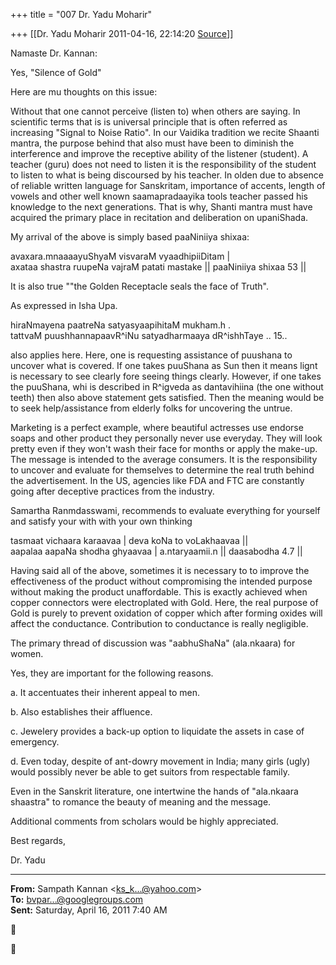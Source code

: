 +++
title = "007 Dr. Yadu Moharir"

+++
[[Dr. Yadu Moharir	2011-04-16, 22:14:20 [Source](https://groups.google.com/g/bvparishat/c/aLRUnHn4-c8)]]



Namaste Dr. Kannan:  

  

Yes, "Silence of Gold"  

  

Here are mu thoughts on this issue:  

  

Without that one cannot perceive (listen to) when others are saying. In scientific terms that is is universal principle that is often referred as increasing "Signal to Noise Ratio". In our Vaidika tradition we recite Shaanti mantra, the purpose behind that also must have been to diminish the interference and improve the receptive ability of the listener (student). A teacher (guru) does not need to listen it is the responsibility of the student to listen to what is being discoursed by his teacher. In olden due to absence of reliable written language for Sanskritam, importance of accents, length of vowels and other well known saamapradaayika tools teacher passed his knowledge to the next generations. That is why, Shanti mantra must have acquired the primary place in recitation and deliberation on upaniShada.  

  

My arrival of the above is simply based paaNiniiya shixaa:

  

avaxara.mnaaaayuShyaM visvaraM vyaadhipiiDitam \|  
axataa shastra ruupeNa vajraM patati mastake \|\| paaNiniiya shixaa 53 \|\|

  

It is also true ""the Golden Receptacle seals the face of Truth".  
  
As expressed in Isha Upa.  
  

hiraNmayena paatreNa satyasyaapihitaM mukham.h .  
tattvaM puushhannapaavR^iNu satyadharmaaya dR^ishhTaye .. 15..  

  

also applies here. Here, one is requesting assistance of puushana to uncover what is covered. If one takes puuShana as Sun then it means lignt is necessary to see clearly fore seeing things clearly. However, if one takes the puuShana, whi is described in R^igveda as dantavihiina (the one without teeth) then also above statement gets satisfied. Then the meaning would be to seek help/assistance from elderly folks for uncovering the untrue.  

  
Marketing is a perfect example, where beautiful actresses use endorse soaps and other product they personally never use everyday. They will look pretty even if they won't wash their face for months or apply the make-up. The message is intended to the average consumers. It is the responsibility to uncover and evaluate for themselves to determine the real truth behind the advertisement. In the US, agencies like FDA and FTC are constantly going after deceptive practices from the industry.  
  
Samartha Ranmdasswami, recommends to evaluate everything for yourself and satisfy your with with your own thinking  
  

tasmaat vichaara karaavaa \| deva koNa to voLakhaavaa \|\|  
aapalaa aapaNa shodha ghyaavaa \| a.ntaryaamii.n \|\| daasabodha 4.7 \|\|  

  
  
Having said all of the above, sometimes it is necessary to to improve the effectiveness of the product without compromising the intended purpose without making the product unaffordable. This is exactly achieved when copper connectors were electroplated with Gold. Here, the real purpose of Gold is purely to prevent oxidation of copper which after forming oxides will affect the conductance. Contribution to conductance is really negligible.  
  
The primary thread of discussion was "aabhuShaNa" (ala.nkaara) for women.  
  
Yes, they are important for the following reasons.  
  
a. It accentuates their inherent appeal to men.  
  
b. Also establishes their affluence.  
  
c. Jewelery provides a back-up option to liquidate the assets in case of emergency.  
  
d.  Even today, despite of ant-dowry movement in India; many girls (ugly) would possibly never be able to get suitors from respectable family.  
  
Even in the Sanskrit literature, one intertwine the hands of "ala.nkaara shaastra" to romance the beauty of meaning and the message.  
  
Additional comments from scholars would be highly appreciated.

  
Best regards,  
  
Dr. Yadu  

  

------------------------------------------------------------------------

**From:** Sampath Kannan \<[ks_k...@yahoo.com]()\>  
**To:** [bvpar...@googlegroups.com]()  
**Sent:** Saturday, April 16, 2011 7:40 AM





